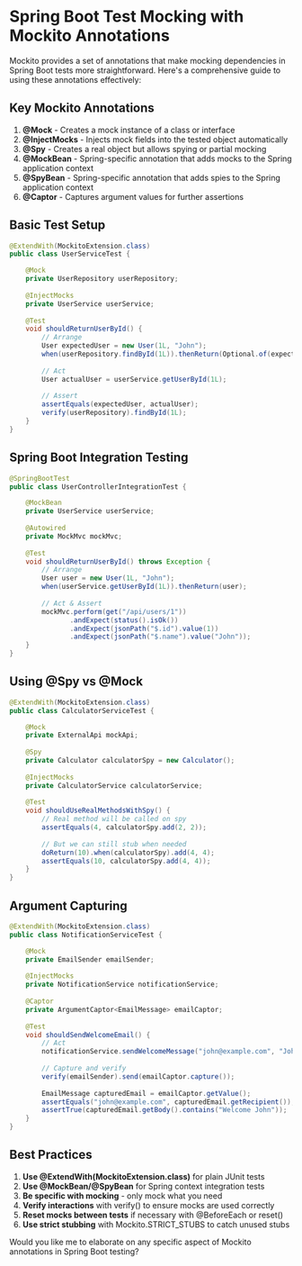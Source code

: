 # Spring Boot Test Mocking with Mockito Annotations

Mockito provides a set of annotations that make mocking dependencies in Spring Boot tests more straightforward. Here's a comprehensive guide to using these annotations effectively:

## Key Mockito Annotations

1. **@Mock** - Creates a mock instance of a class or interface
2. **@InjectMocks** - Injects mock fields into the tested object automatically
3. **@Spy** - Creates a real object but allows spying or partial mocking
4. **@MockBean** - Spring-specific annotation that adds mocks to the Spring application context
5. **@SpyBean** - Spring-specific annotation that adds spies to the Spring application context
6. **@Captor** - Captures argument values for further assertions

## Basic Test Setup

```java
@ExtendWith(MockitoExtension.class)
public class UserServiceTest {

    @Mock
    private UserRepository userRepository;
    
    @InjectMocks
    private UserService userService;
    
    @Test
    void shouldReturnUserById() {
        // Arrange
        User expectedUser = new User(1L, "John");
        when(userRepository.findById(1L)).thenReturn(Optional.of(expectedUser));
        
        // Act
        User actualUser = userService.getUserById(1L);
        
        // Assert
        assertEquals(expectedUser, actualUser);
        verify(userRepository).findById(1L);
    }
}
```

## Spring Boot Integration Testing

```java
@SpringBootTest
public class UserControllerIntegrationTest {

    @MockBean
    private UserService userService;
    
    @Autowired
    private MockMvc mockMvc;
    
    @Test
    void shouldReturnUserById() throws Exception {
        // Arrange
        User user = new User(1L, "John");
        when(userService.getUserById(1L)).thenReturn(user);
        
        // Act & Assert
        mockMvc.perform(get("/api/users/1"))
               .andExpect(status().isOk())
               .andExpect(jsonPath("$.id").value(1))
               .andExpect(jsonPath("$.name").value("John"));
    }
}
```

## Using @Spy vs @Mock

```java
@ExtendWith(MockitoExtension.class)
public class CalculatorServiceTest {

    @Mock
    private ExternalApi mockApi;
    
    @Spy
    private Calculator calculatorSpy = new Calculator();
    
    @InjectMocks
    private CalculatorService calculatorService;
    
    @Test
    void shouldUseRealMethodsWithSpy() {
        // Real method will be called on spy
        assertEquals(4, calculatorSpy.add(2, 2));
        
        // But we can still stub when needed
        doReturn(10).when(calculatorSpy).add(4, 4);
        assertEquals(10, calculatorSpy.add(4, 4));
    }
}
```

## Argument Capturing

```java
@ExtendWith(MockitoExtension.class)
public class NotificationServiceTest {

    @Mock
    private EmailSender emailSender;
    
    @InjectMocks
    private NotificationService notificationService;
    
    @Captor
    private ArgumentCaptor<EmailMessage> emailCaptor;
    
    @Test
    void shouldSendWelcomeEmail() {
        // Act
        notificationService.sendWelcomeMessage("john@example.com", "John");
        
        // Capture and verify
        verify(emailSender).send(emailCaptor.capture());
        
        EmailMessage capturedEmail = emailCaptor.getValue();
        assertEquals("john@example.com", capturedEmail.getRecipient());
        assertTrue(capturedEmail.getBody().contains("Welcome John"));
    }
}
```

## Best Practices

1. **Use @ExtendWith(MockitoExtension.class)** for plain JUnit tests
2. **Use @MockBean/@SpyBean** for Spring context integration tests
3. **Be specific with mocking** - only mock what you need
4. **Verify interactions** with verify() to ensure mocks are used correctly
5. **Reset mocks between tests** if necessary with @BeforeEach or reset()
6. **Use strict stubbing** with Mockito.STRICT_STUBS to catch unused stubs

Would you like me to elaborate on any specific aspect of Mockito annotations in Spring Boot testing?
